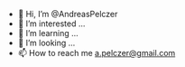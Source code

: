 - 👋 Hi, I’m @AndreasPelczer
- 👀 I’m interested ...
- 🌱 I’m learning ...
- 💞️ I’m looking ...
- 📫 How to reach me a.pelczer@gmail.com

<!---
AndreasPelczer/AndreasPelczer is a ✨ special ✨ repository because its `README.md` (this file) appears on your GitHub profile.
You can click the Preview link to take a look at your changes.
--->
